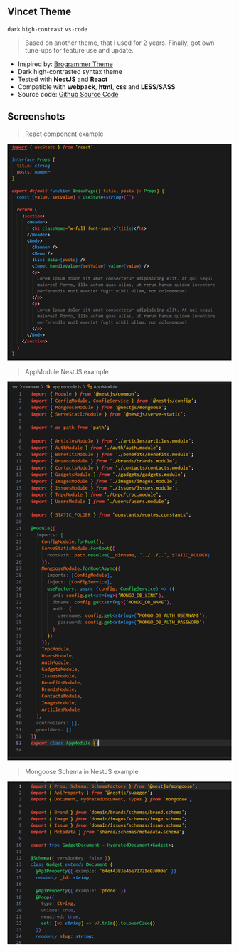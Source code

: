 ## Vincet Theme

`dark` `high-contrast` `vs-code`
> Based on another theme, that I used for 2 years. Finally, got own tune-ups for feature use and update.
 + Inspired by: [Brogrammer Theme](https://marketplace.visualstudio.com/items?itemName=gerane.Theme-Brogrammer)
 + Dark high-contrasted syntax theme
 + Tested with **NestJS** and **React**
 + Compatible with **webpack**, **html**, **css** and **LESS**/**SASS**
 + Source code: [Github Source Code](https://github.com/vitalii-zavhorodnii/vincet-theme) 

## Screenshots

> React component example

![img](/screenshots/screen-03.PNG)

> AppModule NestJS example

![img](/screenshots/screen-02.PNG)

> Mongoose Schema in NestJS example

![img](/screenshots/screen-01.PNG)
